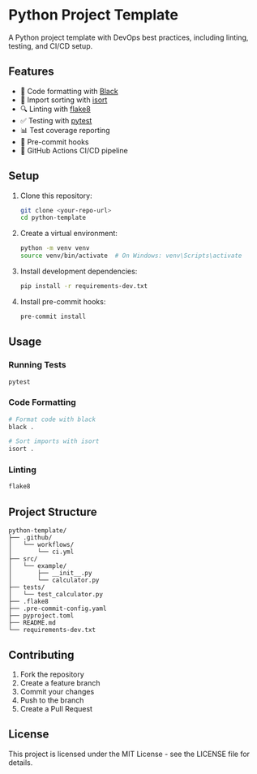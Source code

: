 # Python Project Template

A Python project template with DevOps best practices, including linting, testing, and CI/CD setup.

## Features

- 🧹 Code formatting with [Black](https://github.com/psf/black)
- 📝 Import sorting with [isort](https://github.com/PyCQA/isort)
- 🔍 Linting with [flake8](https://github.com/PyCQA/flake8)
- ✅ Testing with [pytest](https://github.com/pytest-dev/pytest)
- 📊 Test coverage reporting
- 🔄 Pre-commit hooks
- 🚀 GitHub Actions CI/CD pipeline

## Setup

1. Clone this repository:
   ```bash
   git clone <your-repo-url>
   cd python-template
   ```

2. Create a virtual environment:
   ```bash
   python -m venv venv
   source venv/bin/activate  # On Windows: venv\Scripts\activate
   ```

3. Install development dependencies:
   ```bash
   pip install -r requirements-dev.txt
   ```

4. Install pre-commit hooks:
   ```bash
   pre-commit install
   ```

## Usage

### Running Tests

```bash
pytest
```

### Code Formatting

```bash
# Format code with black
black .

# Sort imports with isort
isort .
```

### Linting

```bash
flake8
```

## Project Structure

```
python-template/
├── .github/
│   └── workflows/
│       └── ci.yml
├── src/
│   └── example/
│       ├── __init__.py
│       └── calculator.py
├── tests/
│   └── test_calculator.py
├── .flake8
├── .pre-commit-config.yaml
├── pyproject.toml
├── README.md
└── requirements-dev.txt
```

## Contributing

1. Fork the repository
2. Create a feature branch
3. Commit your changes
4. Push to the branch
5. Create a Pull Request

## License

This project is licensed under the MIT License - see the LICENSE file for details.
